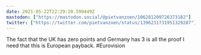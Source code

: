```yaml
---
date: 2021-05-22T22:29:20.599449Z
mastodon: ["https://mastodon.social/@pietvanzoen/106281209726373182"]
twitter: ["https://twitter.com/pietvanzoen/status/1396231731951329287"]
---
```

The fact that the UK has zero points and Germany has 3 is all the proof I need that this is European payback. #Eurovision
